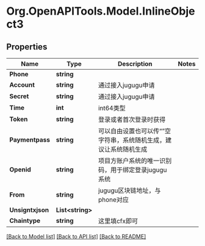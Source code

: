 
# Org.OpenAPITools.Model.InlineObject3

## Properties

Name | Type | Description | Notes
------------ | ------------- | ------------- | -------------
**Phone** | **string** |  | 
**Account** | **string** | 通过接入jugugu申请 | 
**Secret** | **string** | 通过接入jugugu申请 | 
**Time** | **int** | int64类型 | 
**Token** | **string** | 登录或者首次登录时获得 | 
**Paymentpass** | **string** | 可以自由设置也可以传“”空字符串，系统随机生成，建议让系统随机生成 | 
**Openid** | **string** | 项目方账户系统的唯一识别码，用于绑定登录jugugu系统 | 
**From** | **string** | jugugu区块链地址，与phone对应 | 
**Unsigntxjson** | **List&lt;string&gt;** |  | 
**Chaintype** | **string** | 这里填cfx即可 | 

[[Back to Model list]](../README.md#documentation-for-models)
[[Back to API list]](../README.md#documentation-for-api-endpoints)
[[Back to README]](../README.md)

